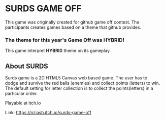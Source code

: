 # SURDS GAME OFF

This game was originally created for github game off contest. The participants creates games based on a theme that github provides.

### The theme for this year's Game Off was HYBRID! 

This game interpret **HYBRID** theme on its gameplay.

## About SURDS

Surds game is a 2D HTML5 Canvas web based game. The user has to dodge and survive the red balls (enemies) and collect points (letters) to win. The default setting for letter collection is to collect the points(letters) in a particular order.

Playable at itch.io

Link: https://nziash.itch.io/surds-game-off
